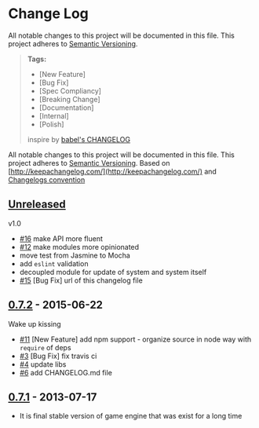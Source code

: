 # Change Log

All notable changes to this project will be documented in this file.
This project adheres to [Semantic Versioning](http://semver.org/).

> **Tags:**
> - [New Feature]
> - [Bug Fix]
> - [Spec Compliancy]
> - [Breaking Change]
> - [Documentation]
> - [Internal]
> - [Polish]
>
> inspire by [babel's CHANGELOG](https://github.com/babel/babel/blob/master/CHANGELOG.md)

All notable changes to this project will be documented in this file.
This project adheres to [Semantic Versioning](http://semver.org/).
Based on [http://keepachangelog.com/](http://keepachangelog.com/) 
and [Changelogs convention](https://github.com/tech-angels/vandamme/#changelogs-convention)

## [Unreleased][unreleased]
v1.0
- [#16](https://github.com/darlingjs/darlingjs/issues/16) make API more fluent
- [#12](https://github.com/darlingjs/darlingjs/issues/12) make modules more opinionated
- move test from Jasmine to Mocha
- add `eslint` validation
- decoupled module for update of system and system itself
- [#15](https://github.com/darlingjs/darlingjs/issues/15) [Bug Fix] url of this changelog file

## [0.7.2] - 2015-06-22 
Wake up kissing
- [#11](https://github.com/darlingjs/darlingjs/issues/11) [New Feature] add npm support - organize source in node way with `require` of deps
- [#3](https://github.com/darlingjs/darlingjs/issues/3) [Bug Fix] fix travis ci
- [#4](https://github.com/darlingjs/darlingjs/issues/4) update libs
- [#6](https://github.com/darlingjs/darlingjs/issues/6) add CHANGELOG.md file

## [0.7.1] - 2013-07-17
- It is final stable version of game engine that was exist for a long time

[unreleased]: https://github.com/darlingjs/darlingjs/compare/v0.7.2...HEAD
[0.7.2]: https://github.com/darlingjs/darlingjs/compare/v0.7.1...v0.7.2
[0.7.1]: https://github.com/darlingjs/darlingjs/compare/7b61c5d3b33034f22a44566b531c493067088945...v0.7.1
